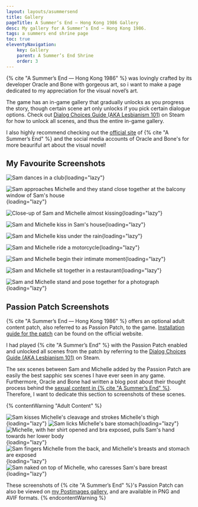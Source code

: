 ```yaml
---
layout: layouts/asummersend
title: Gallery
pageTitle: A Summer’s End — Hong Kong 1986 Gallery
desc: My gallery for A Summer’s End — Hong Kong 1986.
tags: a summers end shrine page
toc: true
eleventyNavigation:
    key: Gallery
    parent: A Summer’s End Shrine
    order: 3
---
```


{% cite "A Summer’s End — Hong Kong 1986" %} was lovingly crafted by its developer Oracle and Bone with gorgeous art, so i want to make a page dedicated to my appreciation for the visual novel’s art.

The game has an in-game gallery that gradually unlocks as you progress the story, though certain scene art only unlocks if you pick certain dialogue options. Check out [Dialog Choices Guide (AKA Lesbianism 101)](https://steamcommunity.com/sharedfiles/filedetails/?id=2072736837) on Steam for how to unlock all scenes, and thus the entire in-game gallery.

I also highly recommend checking out the [official site](https://www.asummersend.com/) of {% cite "A Summer’s End" %} and the social media accounts of Oracle and Bone's for more beauriful art about the visual novel!

## My Favourite Screenshots

![Sam dances in a club](/assets/shrines/asummersend/screenshots/ASE-Screenshot-01.avif){loading="lazy"}

![Sam approaches Michelle and they stand close together at the balcony window of Sam's house](/assets/shrines/asummersend/screenshots/ASE-Screenshot-02.avif){loading="lazy"}

![Close-up of Sam and Michelle almost kissing](/assets/shrines/asummersend/screenshots/ASE-Screenshot-03.avif){loading="lazy"}

![Sam and Michelle kiss in Sam's house](/assets/shrines/asummersend/screenshots/ASE-Screenshot-04.avif){loading="lazy"}

![Sam and Michelle kiss under the rain](/assets/shrines/asummersend/screenshots/ASE-Screenshot-05.avif){loading="lazy"}

![Sam and Michelle ride a motorcycle](/assets/shrines/asummersend/screenshots/ASE-Screenshot-06.avif){loading="lazy"}

![Sam and Michelle begin their intimate moment](/assets/shrines/asummersend/screenshots/ASE-Screenshot-07.avif){loading="lazy"}

![Sam and Michelle sit together in a restaurant](/assets/shrines/asummersend/screenshots/ASE-Screenshot-08.avif){loading="lazy"}

![Sam and Michelle stand and pose together for a photograph](/assets/shrines/asummersend/screenshots/ASE-Screenshot-09.avif){loading="lazy"}

## Passion Patch Screenshots

{% cite "A Summer’s End — Hong Kong 1986" %} offers an optional adult content patch, also referred to as Passion Patch, to the game. [Installation guide for the patch](https://www.asummersend.com/game-manual-installation-guide) can be found on the official website.

I had played {% cite "A Summer’s End" %} with the Passion Patch enabled and unlocked all scenes from the patch by referring to the [Dialog Choices Guide (AKA Lesbianism 101)](https://steamcommunity.com/sharedfiles/filedetails/?id=2072736837) on Steam.

The sex scenes between Sam and Michelle added by the Passion Patch are easily the best sapphic sex scenes I have ever seen in any game. Furthermore, Oracle and Bone had written a blog post about their thought process behind the [sexual content in {% cite "A Summer’s End" %}](https://www.asummersend.com/blog/sexual-content). Therefore, I want to dedicate this section to screenshots of these scenes.

{% contentWarning "Adult Content" %}
<!-- NOTE: Due to these images being NSFW, these image files are not stored in this repository locally, and instead are uploaded manually to the host -->
![Sam kisses Michelle's cleavage and strokes Michelle's thigh](/host/images/asummersend/HK1986-2021-02-06-16-15-22-789.avif){loading="lazy"}
![Sam licks Michelle's bare stomach](/host/images/asummersend/HK1986-2021-02-06-16-15-32-530.avif){loading="lazy"}
![Michelle, with her shirt opened and bra exposed, pulls Sam's hand towards her lower body](/host/images/asummersend/HK1986-2021-02-06-16-16-42-897.avif){loading="lazy"}
![Sam fingers Michelle from the back, and Michelle's breasts and stomach are exposed](/host/images/asummersend/HK1986-2021-02-06-16-16-55-049.avif){loading="lazy"}
![Sam naked on top of Michelle, who caresses Sam's bare breast](/host/images/asummersend/HK1986-2021-02-06-16-17-03-633.avif){loading="lazy"}

<!-- [![Sam kisses Michelle's cleavage and strokes Michelle's thigh](https://i.postimg.cc/T1FwDpN3/HK1986-2021-02-06-16-15-22-789.avif){loading="lazy"}](https://postimg.cc/YLNMcqw5)
[![Sam licks Michelle's bare stomach](https://i.postimg.cc/SRJRRWrP/HK1986-2021-02-06-16-15-32-530.avif){loading="lazy"}](https://postimg.cc/K3hxs3C7)
[![Michelle, with her shirt opened and bra exposed, pulls Sam's hand towards her lower body](https://i.postimg.cc/3rcW6crQ/HK1986-2021-02-06-16-16-42-897.avif){loading="lazy"}](https://postimg.cc/mh7b1VFm)
[![Sam fingers Michelle from the back, and Michelle's breasts and stomach are exposed](https://i.postimg.cc/sXn13npS/HK1986-2021-02-06-16-16-55-049.avif){loading="lazy"}](https://postimg.cc/njDnkGSc)
[![Sam naked on top of Michelle, who caresses Sam's bare breast](https://i.postimg.cc/Hs8jC9jc/HK1986-2021-02-06-16-17-03-633.avif){loading="lazy"}](https://postimg.cc/gndGVRVm) -->

These screenshots of {% cite "A Summer’s End" %}'s Passion Patch can also be viewed on [my Postimages gallery](https://postimg.cc/gallery/YBhz5TbR), and are available in PNG and AVIF formats.
{% endcontentWarning %}
